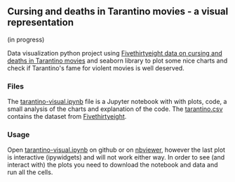 ## Cursing and deaths in Tarantino movies - a visual representation
(in progress)

Data visualization python project using [Fivethirtyeight data on cursing and deaths in Tarantino movies](https://github.com/fivethirtyeight/data/tree/master/tarantino) and seaborn library to plot some nice charts and check if Tarantino's fame for violent movies is well deserved.

### Files
The [tarantino-visual.ipynb](https://github.com/cellinebutuem/tarantino-cursing-visualization/blob/master/tarantino-visual.ipynb) file is a Jupyter notebook with with plots, code, a small analysis of the charts and explanation of the code.
The [tarantino.csv](https://github.com/cellinebutuem/tarantino-cursing-visualization/blob/master/tarantino.csv) contains the dataset from [Fivethirtyeight](https://fivethirtyeight.com).

### Usage
Open [tarantino-visual.ipynb](https://github.com/cellinebutuem/tarantino-cursing-visualization/blob/master/tarantino-visual.ipynb) on github or on [nbviewer](https://nbviewer.jupyter.org/github/cellinebutuem/tarantino-cursing-visualization/blob/master/tarantino-visual.ipynb), however the last plot is interactive (ipywidgets) and will not work either way. In order to see (and interact with) the plots you need to download the notebook and data and run all the cells.
